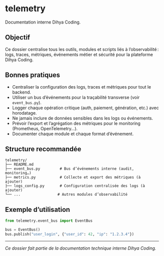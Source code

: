 # telemetry

Documentation interne Dihya Coding.

## Objectif

Ce dossier centralise tous les outils, modules et scripts liés à l’observabilité : logs, traces, métriques, événements métier et sécurité pour la plateforme Dihya Coding.

## Bonnes pratiques

- Centraliser la configuration des logs, traces et métriques pour tout le backend.
- Utiliser un bus d’événements pour la traçabilité transverse (voir `event_bus.py`).
- Logger chaque opération critique (auth, paiement, génération, etc.) avec horodatage.
- Ne jamais inclure de données sensibles dans les logs ou événements.
- Prévoir l’export et l’agrégation des métriques pour le monitoring (Prometheus, OpenTelemetry…).
- Documenter chaque module et chaque format d’événement.

## Structure recommandée

```
telemetry/
├── README.md
├── event_bus.py         # Bus d’événements interne (audit, monitoring…)
├── metrics.py           # Collecte et export des métriques (à ajouter)
├── logs_config.py       # Configuration centralisée des logs (à ajouter)
└── ...                 # Autres modules d’observabilité
```

## Exemple d’utilisation

```python
from telemetry.event_bus import EventBus

bus = EventBus()
bus.publish("user_login", {"user_id": 42, "ip": "1.2.3.4"})
```

---

*Ce dossier fait partie de la documentation technique interne Dihya Coding.*